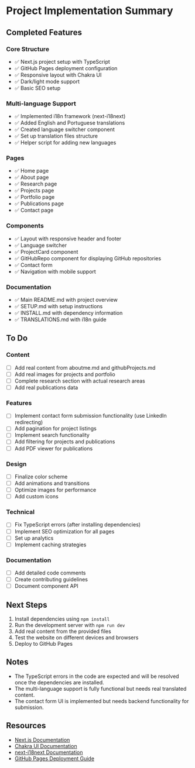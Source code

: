 # Project Implementation Summary

## Completed Features

### Core Structure
- ✅ Next.js project setup with TypeScript
- ✅ GitHub Pages deployment configuration
- ✅ Responsive layout with Chakra UI
- ✅ Dark/light mode support
- ✅ Basic SEO setup

### Multi-language Support
- ✅ Implemented i18n framework (next-i18next)
- ✅ Added English and Portuguese translations
- ✅ Created language switcher component
- ✅ Set up translation files structure
- ✅ Helper script for adding new languages

### Pages
- ✅ Home page
- ✅ About page
- ✅ Research page
- ✅ Projects page
- ✅ Portfolio page
- ✅ Publications page
- ✅ Contact page

### Components
- ✅ Layout with responsive header and footer
- ✅ Language switcher
- ✅ ProjectCard component
- ✅ GitHubRepo component for displaying GitHub repositories
- ✅ Contact form
- ✅ Navigation with mobile support

### Documentation
- ✅ Main README.md with project overview
- ✅ SETUP.md with setup instructions
- ✅ INSTALL.md with dependency information
- ✅ TRANSLATIONS.md with i18n guide

## To Do

### Content
- [ ] Add real content from aboutme.md and githubProjects.md
- [ ] Add real images for projects and portfolio
- [ ] Complete research section with actual research areas
- [ ] Add real publications data

### Features
- [ ] Implement contact form submission functionality (use LinkedIn redirecting)
- [ ] Add pagination for project listings
- [ ] Implement search functionality
- [ ] Add filtering for projects and publications
- [ ] Add PDF viewer for publications

### Design
- [ ] Finalize color scheme
- [ ] Add animations and transitions
- [ ] Optimize images for performance
- [ ] Add custom icons

### Technical
- [ ] Fix TypeScript errors (after installing dependencies)
- [ ] Implement SEO optimization for all pages
- [ ] Set up analytics
- [ ] Implement caching strategies

### Documentation
- [ ] Add detailed code comments
- [ ] Create contributing guidelines
- [ ] Document component API

## Next Steps

1. Install dependencies using `npm install`
2. Run the development server with `npm run dev`
3. Add real content from the provided files
4. Test the website on different devices and browsers
5. Deploy to GitHub Pages

## Notes

- The TypeScript errors in the code are expected and will be resolved once the dependencies are installed.
- The multi-language support is fully functional but needs real translated content.
- The contact form UI is implemented but needs backend functionality for submission.

## Resources

- [Next.js Documentation](https://nextjs.org/docs)
- [Chakra UI Documentation](https://chakra-ui.com/docs/getting-started)
- [next-i18next Documentation](https://github.com/isaachinman/next-i18next)
- [GitHub Pages Deployment Guide](https://docs.github.com/en/pages/getting-started-with-github-pages/configuring-a-publishing-source-for-your-github-pages-site)

